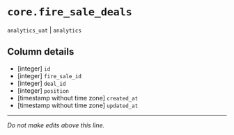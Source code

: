 # `core.fire_sale_deals`
`analytics_uat` | `analytics`

## Column details
* [integer]   `id`
* [integer]   `fire_sale_id`
* [integer]   `deal_id`
* [integer]   `position`
* [timestamp without time zone] `created_at`
* [timestamp without time zone] `updated_at`

-------------------------------------------------------------------------------
*Do not make edits above this line.*
